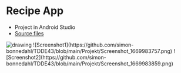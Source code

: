 # Recipe App
- Project in Android Studio
- [Source files](https://github.com/simon-bonnedahl/TDDE43/tree/main/Projekt/app/src/main/java/com/example/projekt)
<img src="[drawing.jpg](https://github.com/simon-bonnedahl/TDDE43/blob/main/Projekt/Screenshot_1669983757.png)" alt="drawing" width="200"/>
![Screenshot1](https://github.com/simon-bonnedahl/TDDE43/blob/main/Projekt/Screenshot_1669983757.png)
![Screenshot2](https://github.com/simon-bonnedahl/TDDE43/blob/main/Projekt/Screenshot_1669983859.png)
